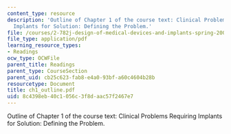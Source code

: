 ```yaml
---
content_type: resource
description: 'Outline of Chapter 1 of the course text: Clinical Problems Requiring
  Implants for Solution: Defining the Problem.'
file: /courses/2-782j-design-of-medical-devices-and-implants-spring-2006/8c4398eb40c1056c3f8daac57f2467e7_ch1_outline.pdf
file_type: application/pdf
learning_resource_types:
- Readings
ocw_type: OCWFile
parent_title: Readings
parent_type: CourseSection
parent_uid: cb25c623-fab8-e4a0-93bf-a60c4604b28b
resourcetype: Document
title: ch1_outline.pdf
uid: 8c4398eb-40c1-056c-3f8d-aac57f2467e7
---
```

Outline of Chapter 1 of the course text: Clinical Problems Requiring Implants for Solution: Defining the Problem.

